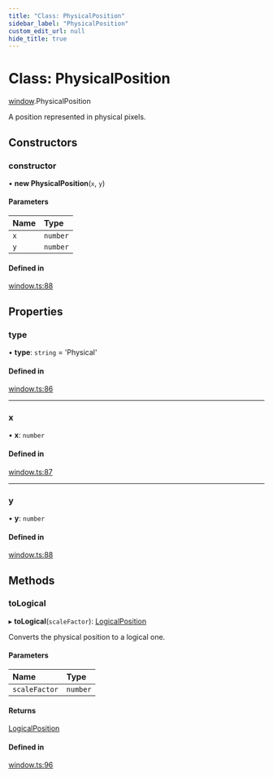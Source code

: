 ```yaml
---
title: "Class: PhysicalPosition"
sidebar_label: "PhysicalPosition"
custom_edit_url: null
hide_title: true
---
```


# Class: PhysicalPosition

[window](../modules/window.md).PhysicalPosition

A position represented in physical pixels.

## Constructors

### constructor

• **new PhysicalPosition**(`x`, `y`)

#### Parameters

| Name | Type |
| :------ | :------ |
| `x` | `number` |
| `y` | `number` |

#### Defined in

[window.ts:88](https://github.com/tauri-apps/tauri/blob/01d4ada/tooling/api/src/window.ts#L88)

## Properties

### type

• **type**: `string` = 'Physical'

#### Defined in

[window.ts:86](https://github.com/tauri-apps/tauri/blob/01d4ada/tooling/api/src/window.ts#L86)

___

### x

• **x**: `number`

#### Defined in

[window.ts:87](https://github.com/tauri-apps/tauri/blob/01d4ada/tooling/api/src/window.ts#L87)

___

### y

• **y**: `number`

#### Defined in

[window.ts:88](https://github.com/tauri-apps/tauri/blob/01d4ada/tooling/api/src/window.ts#L88)

## Methods

### toLogical

▸ **toLogical**(`scaleFactor`): [LogicalPosition](window.logicalposition.md)

Converts the physical position to a logical one.

#### Parameters

| Name | Type |
| :------ | :------ |
| `scaleFactor` | `number` |

#### Returns

[LogicalPosition](window.logicalposition.md)

#### Defined in

[window.ts:96](https://github.com/tauri-apps/tauri/blob/01d4ada/tooling/api/src/window.ts#L96)
